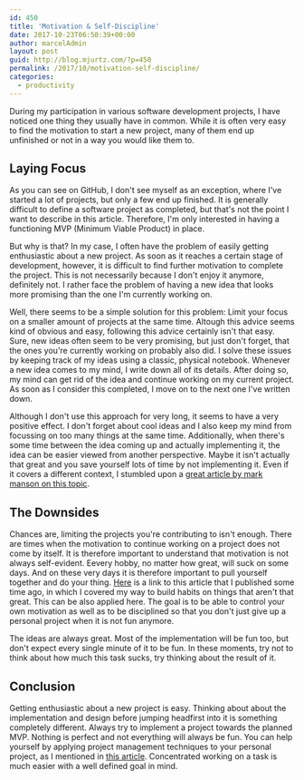 ```yaml
---
id: 450
title: 'Motivation & Self-Discipline'
date: 2017-10-23T06:50:39+00:00
author: marcelAdmin
layout: post
guid: http://blog.mjurtz.com/?p=450
permalink: /2017/10/motivation-self-discipline/
categories:
  - productivity
---
```

During my participation in various software development projects, I have noticed one thing they usually have in common. While it is often very easy to find the motivation to start a new project, many of them end up unfinished or not in a way you would like them to.

## Laying Focus

As you can see on GitHub, I don't see myself as an exception, where I've started a lot of projects, but only a few end up finished. It is generally difficult to define a software project as completed, but that's not the point I want to describe in this article. Therefore, I'm only interested in having a functioning MVP (Minimum Viable Product) in place.

But why is that? In my case, I often have the problem of easily getting enthusiastic about a new project. As soon as it reaches a certain stage of development, however, it is difficult to find further motivation to complete the project. This is not necessarily because I don't enjoy it anymore, definitely not. I rather face the problem of having a new idea that looks more promising than the one I'm currently working on.

Well, there seems to be a simple solution for this problem: Limit your focus on a smaller amount of projects at the same time. Altough this advice seems kind of obvious and easy, following this advice certainly isn't that easy. Sure, new ideas often seem to be very promising, but just don't forget, that the ones you're currently working on probably also did. I solve these issues by keeping track of my ideas using a classic, physical notebook. Whenever a new idea comes to my mind, I write down all of its details. After doing so, my mind can get rid of the idea and continue working on my current project. As soon as I consider this completed, I move on to the next one I've written down.

Although I don't use this approach for very long, it seems to have a very positive effect. I don't forget about cool ideas and I also keep my mind from focussing on too many things at the same time. Additionally, when there's some time between the idea coming up and actually implementing it, the idea can be easier viewed from another perspective. Maybe it isn't actually that great and you save yourself lots of time by not implementing it. Even if it covers a different context, I stumbled upon a [great article by mark manson on this topic](https://markmanson.net/fuck-yes).

## The Downsides

Chances are, limiting the projects you're contributing to isn't enough. There are times when the motivation to continue working on a project does not come by itself. It is therefore important to understand that motivation is not always self-evident. Eevery hobby, no matter how great, will suck on some days. And on these very days it is therefore important to pull yourself together and do your thing. [Here](http://blog.mjurtz.com/2017/10/self-organization-and-increasing-productivity/) is a link to this article that I published some time ago, in which I covered my way to build habits on things that aren't that great. This can be also applied here. The goal is to be able to control your own motivation as well as to be disciplined so that you don't just give up a personal project when it is not fun anymore.

The ideas are always great. Most of the implementation will be fun too, but don't expect every single minute of it to be fun. In these moments, try not to think about how much this task sucks, try thinking about the result of it.

## Conclusion

Getting enthusiastic about a new project is easy. Thinking about about the implementation and design before jumping headfirst into it is something completely different. Always try to implement a project towards the planned MVP. Nothing is perfect and not everything will always be fun. You can help yourself by applying project management techniques to your personal project, as I mentioned in [this article](http://blog.mjurtz.com/2017/10/self-organization-and-increasing-productivity/). Concentrated working on a task is much easier with a well defined goal in mind.